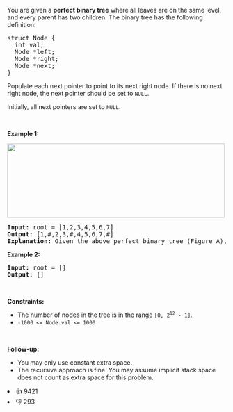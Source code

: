 <p>You are given a <strong>perfect binary tree</strong> where all leaves are on the same level, and every parent has two children. The binary tree has the following definition:</p>

<pre>
struct Node {
  int val;
  Node *left;
  Node *right;
  Node *next;
}
</pre>

<p>Populate each next pointer to point to its next right node. If there is no next right node, the next pointer should be set to <code>NULL</code>.</p>

<p>Initially, all next pointers are set to <code>NULL</code>.</p>

<p>&nbsp;</p> 
<p><strong class="example">Example 1:</strong></p> 
<img alt="" src="https://assets.leetcode.com/uploads/2019/02/14/116_sample.png" style="width: 500px; height: 171px;" /> 
<pre>
<strong>Input:</strong> root = [1,2,3,4,5,6,7]
<strong>Output:</strong> [1,#,2,3,#,4,5,6,7,#]
<strong>Explanation: </strong>Given the above perfect binary tree (Figure A), your function should populate each next pointer to point to its next right node, just like in Figure B. The serialized output is in level order as connected by the next pointers, with '#' signifying the end of each level.
</pre>

<p><strong class="example">Example 2:</strong></p>

<pre>
<strong>Input:</strong> root = []
<strong>Output:</strong> []
</pre>

<p>&nbsp;</p> 
<p><strong>Constraints:</strong></p>

<ul> 
 <li>The number of nodes in the tree is in the range <code>[0, 2<sup>12</sup> - 1]</code>.</li> 
 <li><code>-1000 &lt;= Node.val &lt;= 1000</code></li> 
</ul>

<p>&nbsp;</p> 
<p><strong>Follow-up:</strong></p>

<ul> 
 <li>You may only use constant extra space.</li> 
 <li>The recursive approach is fine. You may assume implicit stack space does not count as extra space for this problem.</li> 
</ul>

<div><li>👍 9421</li><li>👎 293</li></div>